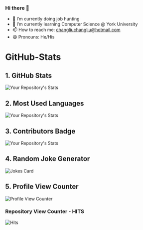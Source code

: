 ### Hi there 👋
- 🔭 I’m currently doing job hunting
- 🌱 I’m currently learning Computer Science @ York University
- 📫 How to reach me: changliuchangliu@hotmail.com
- 😄 Pronouns: He/His
# GitHub-Stats

## 1. GitHub Stats
![Your Repository's Stats](https://github-readme-stats.vercel.app/api?username=ChesterChangLiu&show_icons=true)
## 2. Most Used Languages
![Your Repository's Stats](https://github-readme-stats.vercel.app/api/top-langs/?username=ChesterChangLiu&theme=blue-green)
## 3. Contributors Badge
![Your Repository's Stats](https://contrib.rocks/image?repo=ChesterChangLiu/Python)
## 4. Random Joke Generator
![Jokes Card](https://readme-jokes.vercel.app/api)
## 5. Profile View Counter
![Profile View Counter](https://komarev.com/ghpvc/?username=ChesterChangLiu)
### Repository View Counter - HITS
![Hits](https://hitcounter.pythonanywhere.com/count/tag.svg?url=https://github.com/ChesterChangLiu/Python)
